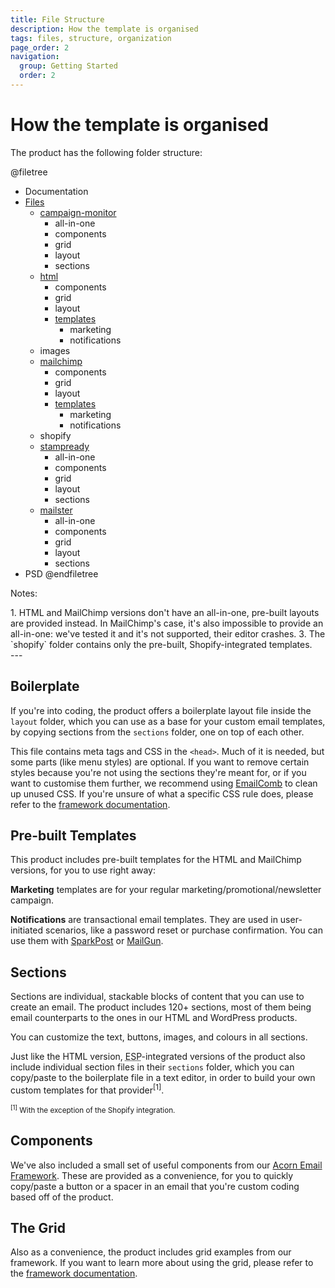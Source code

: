 ```yaml
---
title: File Structure
description: How the template is organised
tags: files, structure, organization
page_order: 2
navigation:
  group: Getting Started
  order: 2
---
```


# How the template is organised

The product has the following folder structure:

@filetree
- Documentation
- [Files](#)
    - [campaign-monitor](#)
        - all-in-one
        - components
        - grid
        - layout
        - sections
    - [html](#)
        - components
        - grid
        - layout
        - [templates](#)
            - marketing
            - notifications
    - images
    - [mailchimp](#)
        - components
        - grid
        - layout
        - [templates](#)
            - marketing
            - notifications
    - shopify
    - [stampready](#)
        - all-in-one
        - components
        - grid
        - layout
        - sections
    - [mailster](#)
        - all-in-one
        - components
        - grid
        - layout
        - sections
- PSD
@endfiletree

Notes:

<div class="-ml-6" markdown="1">
1. HTML and MailChimp versions don't have an all-in-one, pre-built layouts are provided instead. In MailChimp's case, it's also impossible to provide an all-in-one: we've tested it and it's not supported, their editor crashes.
3. The `shopify` folder contains only the pre-built, Shopify-integrated templates.
</div>
---

## Boilerplate

If you're into coding, the product offers a boilerplate layout file inside the `layout` folder, which you can use as a base for your custom email templates, by copying sections from the `sections` folder, one on top of each other.

This file contains meta tags and CSS in the `<head>`. Much of it is needed, but some parts (like menu styles) are optional. If you want to remove certain styles because you're not using the sections they're meant for, or if you want to customise them further, we recommend using [EmailComb](https://emailcomb.com/) to clean up unused CSS. If you're unsure of what a specific CSS rule does, please refer to the [framework documentation](https://docs.thememountain.com/acorn/).

## Pre-built Templates

This product includes pre-built templates for the HTML and MailChimp versions, for you to use right away:

**Marketing** templates are for your regular marketing/promotional/newsletter campaign.

**Notifications** are transactional email templates. They are used in user-initiated scenarios, like a password reset or purchase confirmation. You can use them with [SparkPost](https://www.sparkpost.com/) or [MailGun](http://www.mailgun.com/).

## Sections

Sections are individual, stackable blocks of content that you can use to create an email. The product includes 120+ sections, most of them being email counterparts to the ones in our HTML and WordPress products.

You can customize the text, buttons, images, and colours in all sections.

Just like the HTML version, <abbr title="Email Service Provider">ESP</abbr>-integrated versions of the product also include individual section files in their `sections` folder, which you can copy/paste to the boilerplate file in a text editor, in order to build your own custom templates for that provider<sup>[1]</sup>.

<small><sup>[1]</sup> With the exception of the Shopify integration.</small>

## Components

We've also included a small set of useful components from our [Acorn Email Framework](https://docs.thememountain.com/acorn/). These are provided as a convenience, for you to quickly copy/paste a button or a spacer in an email that you're custom coding based off of the product.

## The Grid

Also as a convenience, the product includes grid examples from our framework. If you want to learn more about using the grid, please refer to the [framework documentation](https://docs.thememountain.com/acorn/grid).
